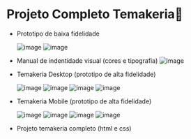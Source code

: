 # Projeto Completo Temakeria🍣
* Prototipo de baixa fidelidade
  
  ![image](https://github.com/user-attachments/assets/b62bc464-bf15-4a7a-a5ef-6eba84b5e505)
  ![image](https://github.com/user-attachments/assets/d5f6efa9-e463-4b4d-a3d0-e1db8382dfb8)

* Manual de indentidade visual (cores e tipografia)
  ![image](https://github.com/user-attachments/assets/1aa8f341-40d7-45d4-8bf8-582858b2df4f)

* Temakeria Desktop (prototipo de alta fidelidade)
  
  ![image](https://github.com/user-attachments/assets/96af0ae0-90a0-4170-aaba-1769347e6675)
  ![image](https://github.com/user-attachments/assets/28b9e910-6217-4dd1-80e1-785e57b348eb)
  ![image](https://github.com/user-attachments/assets/bed9240d-a3be-4426-9b7e-9ee7f0359694)
  ![image](https://github.com/user-attachments/assets/2efd48c6-904b-48f4-b07a-90a3e9b466fd)

* Temakeria Mobile (prototipo de alta fidelidade)

  ![image](https://github.com/user-attachments/assets/4dbd6da4-78d7-4789-89f7-473fac0eb9b9)
  ![image](https://github.com/user-attachments/assets/4cb3517d-05c6-47a8-8581-fb871bea079d)
  ![image](https://github.com/user-attachments/assets/92ec3ddf-9e5f-46a6-89e6-a65dd8818833)
  ![image](https://github.com/user-attachments/assets/82405121-bb76-44f1-b1b5-45516bdbaf1b)

* Projeto temakeria completo (html e css)

